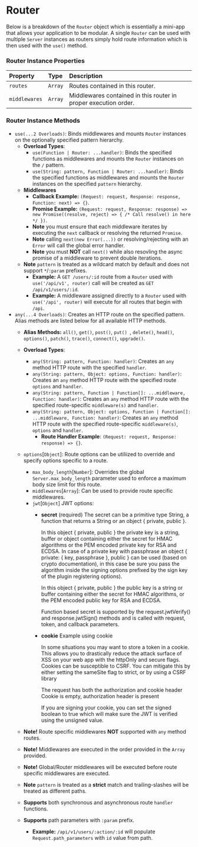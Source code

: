 # Router
Below is a breakdown of the `Router` object which is essentially a mini-app that allows your application to be modular. A single `Router` can be used with multiple `Server` instances as routers simply hold route information which is then used with the `use()` method.

### Router Instance Properties
| Property  | Type     | Description                |
| :-------- | :------- | :------------------------- |
| `routes` | `Array` | Routes contained in this router. |
| `middlewares` | `Array` | Middlewares contained in this router in proper execution order. |

### Router Instance Methods
* `use(...2 Overloads)`: Binds middlewares and mounts `Router` instances on the optionally specified pattern hierarchy.
    * **Overload Types**:
      * `use(Function | Router: ...handler)`: Binds the specified functions as middlewares and mounts the `Router` instances on the `/` pattern.
      * `use(String: pattern, Function | Router: ...handler)`: Binds the specified functions as middlewares and mounts the `Router` instances on the specified `pattern` hierarchy.
    * **Middlewares**
        * **Callback Example:** `(Request: request, Response: response, Function: next) => {}`.
        * **Promise Example:** `(Request: request, Response: response) => new Promise((resolve, reject) => { /* Call resolve() in here */ })`.
        * **Note** you must ensure that each middleware iterates by executing the `next` callback or resolving the returned `Promise`.
        * **Note** calling `next(new Error(...))` or resolving/rejecting with an `Error` will call the global error handler.
        * **Note** you must **NOT** call `next()` while also resovling the async promise of a middleware to prevent double iterations.
    * **Note** `pattern` is treated as a wildcard match by default and does not support `*`/`:param` prefixes.
        * **Example:** A `GET /users/:id` route from a `Router` used with `use('/api/v1', router)` call will be created as `GET /api/v1/users/:id`.
        * **Example:** A middleware assigned directly to a `Router` used with `use('/api', router)` will execute for all routes that begin with `/api`.
* `any(...4 Overloads)`: Creates an HTTP route on the specified pattern. Alias methods are listed below for all available HTTP methods.
    * **Alias Methods:** `all()`, `get()`, `post()`, `put() `, `delete()`, `head()`, `options()`, `patch()`, `trace()`, `connect()`, `upgrade()`.
    * **Overload Types**:
      * `any(String: pattern, Function: handler)`: Creates an `any` method HTTP route with the specified `handler`.
      * `any(String: pattern, Object: options, Function: handler)`: Creates an `any` method HTTP route with the specified route `options` and `handler`.
      * `any(String: pattern, Function | Function[]: ...middleware, Function: handler)`: Creates an `any` method HTTP route with the specified route-specific `middleware(s)` and `handler`.
      * `any(String: pattern, Object: options, Function | Function[]: ...middleware, Function: handler)`: Creates an `any` method HTTP route with the specified route-specific `middleware(s)`, `options` and `handler`.
        * **Route Handler Example**: `(Request: request, Response: response) => {}`.
    * `options`[`Object`]: Route options can be utiliized to override and specify options specific to a route.
      * `max_body_length`[`Number`]: Overrides the global `Server.max_body_length` parameter used to enforce a maximum body size limit for this route.
      * `middlewares`[`Array`]: Can be used to provide route specific middlewares.
      * `jwt`[`Object`] JWT options:
        * **secret** (required)
          The secret can be a primitive type String, a function that returns a String or an object { private, public }.

          In this object { private, public } the private key is a string, buffer or object containing either the secret for HMAC algorithms or the PEM encoded private key for RSA and ECDSA. In case of a private key with passphrase an object { private: { key, passphrase }, public } can be used (based on crypto documentation), in this case be sure you pass the algorithm inside the signing options prefixed by the sign key of the plugin registering options).

          In this object { private, public } the public key is a string or buffer containing either the secret for HMAC algorithms, or the PEM encoded public key for RSA and ECDSA.

          Function based secret is supported by the request.jwtVerify() and response.jwtSign() methods and is called with request, token, and callback parameters.

        * **cookie**
          Example using cookie

          In some situations you may want to store a token in a cookie. This allows you to drastically reduce the attack surface of XSS on your web app with the httpOnly and secure flags. Cookies can be susceptible to CSRF. You can mitigate this by either setting the sameSite flag to strict, or by using a CSRF library

          The request has both the authorization and cookie header Cookie is empty, authorization header is present

          If you are signing your cookie, you can set the signed boolean to true which will make sure the JWT is verified using the unsigned value.
  

  * **Note!** Route specific middlewares **NOT** supported with `any` method routes.
  * **Note!** Middlewares are executed in the order provided in the `Array` provided.
  * **Note!** Global/Router middlewares will be executed before route specific middlewares are executed.
  * **Note** `pattern` is treated as a **strict** match and trailing-slashes will be treated as different paths.
  * **Supports** both synchronous and asynchronous route `handler` functions.
  * **Supports** path parameters with `:param` prefix. 
    * **Example:** `/api/v1/users/:action/:id` will populate `Request.path_parameters` with `id` value from path.